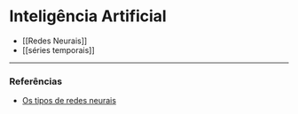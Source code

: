 # Inteligência Artificial
- [[Redes Neurais]]
- [[séries temporais]]


---
### Referências
- [Os tipos de redes neurais](https://iaexpert.academy/2020/06/08/os-tipos-de-redes-neurais/)